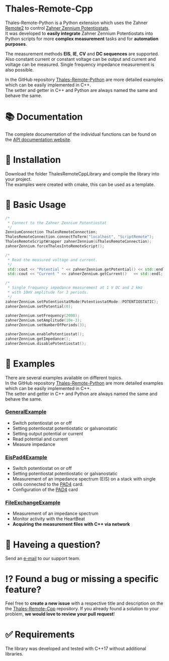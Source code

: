 # Thales-Remote-Cpp
Thales-Remote-Python is a Python extension which uses the Zahner [Remote2](https://doc.zahner.de/Remote.pdf) to control [Zahner Zennium Potentiostats](https://zahner.de/products#potentiostats).  
It was developed to **easily integrate** Zahner Zennium Potentiostats into Python scripts for more **complex measurement** tasks and for **automation purposes**.

The measurement methods **EIS**, **IE**, **CV** and **DC sequences** are supported. Also constant current or constant voltage can be output and current and voltage can be measured. Single frequency impedance measurement is also possible.

In the GitHub repository [Thales-Remote-Python](https://github.com/Zahner-elektrik/Thales-Remote-Python) are more detailed examples which can be easily implemented in C++.  
The setter and getter in C++ and Python are always named the same and behave the same.

# 📚 Documentation

The complete documentation of the individual functions can be found on the [API documentation website](https://doc.zahner.de/thales_remote_cpp/).  

# 🔧 Installation
Download the folder ThalesRemoteCppLibrary and compile the library into your project.  
The examples were created with cmake, this can be used as a template.

# 🔨 Basic Usage

```cpp
/*
 * Connect to the Zahner Zennium Potentiostat
 */
ZenniumConnection ThalesRemoteConnection;
ThalesRemoteConnection.connectToTerm("localhost", "ScriptRemote");
ThalesRemoteScriptWrapper zahnerZennium(&ThalesRemoteConnection);
zahnerZennium.forceThalesIntoRemoteScript();

/*
 * Read the measured voltage and current.
 */
 std::cout << "Potential " << zahnerZennium.getPotential() << std::endl;
 std::cout << "Current " << zahnerZennium.getCurrent()   << std::endl;

/*
 * Single frequency impedance measurement at 1 V DC and 2 kHz
 * with 10mV amplitude for 3 periods.
 */
zahnerZennium.setPotentiostatMode(PotentiostatMode::POTENTIOSTATIC);
zahnerZennium.setPotential(0);
    
zahnerZennium.setFrequency(2000);
zahnerZennium.setAmplitude(10e-3);
zahnerZennium.setNumberOfPeriods(3);

zahnerZennium.enablePotentiostat();
zahnerZennium.getImpedance();
zahnerZennium.disablePotentiostat();
```

# 📖 Examples
There are several examples available on different topics.  
In the GitHub repository [Thales-Remote-Python](https://github.com/Zahner-elektrik/Thales-Remote-Python) are more detailed examples which can be easily implemented in C++.  
The setter and getter in C++ and Python are always named the same and behave the same.

### [GeneralExample](GeneralExample/main.cpp)

* Switch potentiostat on or off
* Setting potentiostat potentiostatic or galvanostatic
* Setting output potential or current
* Read potential and current
* Measure impedance

### [EisPad4Example](EisPad4Example/main.cpp)

* Switch potentiostat on or off
* Setting potentiostat potentiostatic or galvanostatic
* Measurement of an impedance spectrum (EIS) on a stack with single cells connected to the [PAD4](https://zahner.de/products-details/addon-cards/pad4) card.
* Configuration of the [PAD4](https://zahner.de/products-details/addon-cards/pad4) card

### [FileExchangeExample](FileExchangeExample/main.cpp)

* Measurement of an impedance spectrum
* Monitor activity with the HeartBeat
* **Acquiring the measurement files with C++ via network**

# 📧 Haveing a question?
Send an <a href="mailto:support@zahner.de?subject=Thales-Remote-Python Question&body=Your Message">e-mail</a> to our support team.

# ⁉️ Found a bug or missing a specific feature?
Feel free to **create a new issue** with a respective title and description on the the [Thales-Remote-Cpp](https://github.com/Zahner-elektrik/Thales-Remote-Cpp/issues) repository. If you already found a solution to your problem, **we would love to review your pull request**!

# ✅ Requirements
The library was developed and tested with C++17 without additional libraries.
